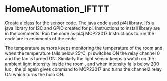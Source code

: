 # HomeAutomation_IFTTT

Create a class for the sensor code. The java code used pi4j library. It’s a java library for I2C and GPIO created for pi. 
Instructions to install library are in the comments.
Run the code as
pi4j MCP23017
Instructions to run the code are in comments of the code.

The temperature sensors keeps monitoring the temperature of the room and when the temperature falls below 25ᵒC, 
pi switches ON the relay channel 0 and the fan is turned ON. Similarly the light sensor keeps a watch on the ambient
light intensity inside the room , and when intensity falls below 200 lux , the pi again gives command to MCP23017 and 
turns the channel2 relay ON which turns the bulb ON.
